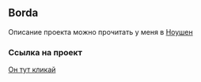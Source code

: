 ## Borda
Описание проекта можно прочитать у меня в <a href="http://localhost:5173/">Ноушен</a>
### Ссылка на проект
<a href="https://board-tasks-eight.vercel.app">Он тут кликай</a>

